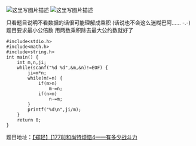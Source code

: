 ![这里写图片描述](http://img.blog.csdn.net/20151226164411474)
![这里写图片描述](http://img.blog.csdn.net/20151226164417925)

只看题目说明不看数据的话很可能理解成乘积
(话说也不会这么迷糊巴阿…… -.-)
题目要求最小公倍数
用两数乘积除去最大公约数就好了

```
#include<stdio.h>
#include<math.h>
#include<string.h>
int main() {
	int m,n,ji;
	while(scanf("%d %d",&m,&n)!=EOF) {
		ji=m*n;
		while(m!=n) {
			if(m>n)
				m-=n;
			if(n>m)
				n-=m;
		}
		printf("%d\n",ji/m);
	}
	return 0;
}

```

题目地址：[【郑轻】[1778]和尚特烦恼4——有多少战斗力](http://acm.zzuli.edu.cn/problem.php?id=1778)